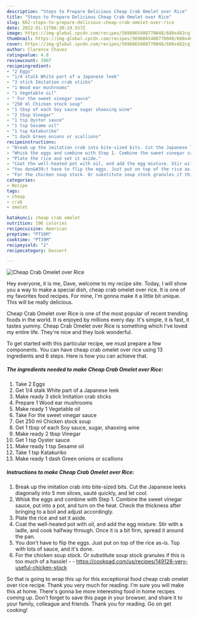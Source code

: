 ```yaml
---
description: "Steps to Prepare Delicious Cheap Crab Omelet over Rice"
title: "Steps to Prepare Delicious Cheap Crab Omelet over Rice"
slug: 662-steps-to-prepare-delicious-cheap-crab-omelet-over-rice
date: 2022-01-11T06:30:19.557Z
image: https://img-global.cpcdn.com/recipes/5698865408770048/680x482cq70/cheap-crab-omelet-over-rice-recipe-main-photo.jpg
thumbnail: https://img-global.cpcdn.com/recipes/5698865408770048/680x482cq70/cheap-crab-omelet-over-rice-recipe-main-photo.jpg
cover: https://img-global.cpcdn.com/recipes/5698865408770048/680x482cq70/cheap-crab-omelet-over-rice-recipe-main-photo.jpg
author: Clarence Chavez
ratingvalue: 4.8
reviewcount: 3907
recipeingredient:
- "2 Eggs"
- "1/4 stalk White part of a Japanese leek"
- "3 stick Imitation crab sticks"
- "1 Wood ear mushrooms"
- "1 Vegetable oil"
- " For the sweet vinegar sauce"
- "250 ml Chicken stock soup"
- "1 tbsp of each Soy sauce sugar shaoxing wine"
- "2 tbsp Vinegar"
- "1 tsp Oyster sauce"
- "1 tsp Sesame oil"
- "1 tsp Katakuriko"
- "1 dash Green onions or scallions"
recipeinstructions:
- "Break up the imitation crab into bite-sized bits. Cut the Japanese leeks diagonally into 5 mm slices, sauté quickly, and let cool."
- "Whisk the eggs and combine with Step 1. Combine the sweet vinegar sauce, put into a pot, and turn on the heat. Check the thickness after bringing to a boil and adjust accordingly."
- "Plate the rice and set it aside."
- "Coat the well-heated pot with oil, and add the egg mixture. Stir with a ladle, and cook halfway through. Once it is a bit firm, spread it around the pan."
- "You don&#39;t have to flip the eggs. Just put on top of the rice as-is. Top with lots of sauce, and it&#39;s done."
- "For the chicken soup stock. Or substitute soup stock granules if this is too much of a hassle!  https://cookpad.com/us/recipes/149128-very-useful-chicken-stock"
categories:
- Recipe
tags:
- cheap
- crab
- omelet

katakunci: cheap crab omelet 
nutrition: 196 calories
recipecuisine: American
preptime: "PT16M"
cooktime: "PT39M"
recipeyield: "2"
recipecategory: Dessert

---
```



![Cheap Crab Omelet over Rice](https://img-global.cpcdn.com/recipes/5698865408770048/680x482cq70/cheap-crab-omelet-over-rice-recipe-main-photo.jpg)

Hey everyone, it is me, Dave, welcome to my recipe site. Today, I will show you a way to make a special dish, cheap crab omelet over rice. It is one of my favorites food recipes. For mine, I'm gonna make it a little bit unique. This will be really delicious.



Cheap Crab Omelet over Rice is one of the most popular of recent trending foods in the world. It is enjoyed by millions every day. It's simple, it is fast, it tastes yummy. Cheap Crab Omelet over Rice is something which I've loved my entire life. They're nice and they look wonderful.


To get started with this particular recipe, we must prepare a few components. You can have cheap crab omelet over rice using 13 ingredients and 6 steps. Here is how you can achieve that.

<!--inarticleads1-->

##### The ingredients needed to make Cheap Crab Omelet over Rice:

1. Take 2 Eggs
1. Get 1/4 stalk White part of a Japanese leek
1. Make ready 3 stick Imitation crab sticks
1. Prepare 1 Wood ear mushrooms
1. Make ready 1 Vegetable oil
1. Take  For the sweet vinegar sauce
1. Get 250 ml Chicken stock soup
1. Get 1 tbsp of each Soy sauce, sugar, shaoxing wine
1. Make ready 2 tbsp Vinegar
1. Get 1 tsp Oyster sauce
1. Make ready 1 tsp Sesame oil
1. Take 1 tsp Katakuriko
1. Make ready 1 dash Green onions or scallions




<!--inarticleads2-->

##### Instructions to make Cheap Crab Omelet over Rice:

1. Break up the imitation crab into bite-sized bits. Cut the Japanese leeks diagonally into 5 mm slices, sauté quickly, and let cool.
1. Whisk the eggs and combine with Step 1. Combine the sweet vinegar sauce, put into a pot, and turn on the heat. Check the thickness after bringing to a boil and adjust accordingly.
1. Plate the rice and set it aside.
1. Coat the well-heated pot with oil, and add the egg mixture. Stir with a ladle, and cook halfway through. Once it is a bit firm, spread it around the pan.
1. You don&#39;t have to flip the eggs. Just put on top of the rice as-is. Top with lots of sauce, and it&#39;s done.
1. For the chicken soup stock. Or substitute soup stock granules if this is too much of a hassle! -  - https://cookpad.com/us/recipes/149128-very-useful-chicken-stock




So that is going to wrap this up for this exceptional food cheap crab omelet over rice recipe. Thank you very much for reading. I'm sure you will make this at home. There's gonna be more interesting food in home recipes coming up. Don't forget to save this page in your browser, and share it to your family, colleague and friends. Thank you for reading. Go on get cooking!
